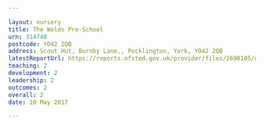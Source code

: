 ```yaml
---

layout: nursery
title: The Wolds Pre-School
urn: 314748
postcode: YO42 2QB
address: Scout Hut, Burnby Lane,, Pocklington, York, YO42 2QB
latestReportUrl: https://reports.ofsted.gov.uk/provider/files/2690105/urn/314748.pdf
teaching: 2
development: 2
leadership: 2
outcomes: 2
overall: 2
date: 10 May 2017

---
```

